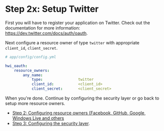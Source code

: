 Step 2x: Setup Twitter
======================
First you will have to register your application on Twitter. Check out the
documentation for more information: https://dev.twitter.com/docs/auth/oauth.

Next configure a resource owner of type `twitter` with appropriate
`client_id`, `client_secret`.

```yaml
# app/config/config.yml

hwi_oauth:
    resource_owners:
        any_name:
            type:                twitter
            client_id:           <client_id>
            client_secret:       <client_secret>
```

When you're done. Continue by configuring the security layer or go back to
setup more resource owners.

- [Step 2: Configuring resource owners (Facebook, GitHub, Google, Windows Live and others](../2-configuring_resource_owners.md)
- [Step 3: Configuring the security layer](../3-configuring_the_security_layer.md).
